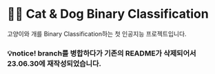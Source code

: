 # 🐶🐱 Cat & Dog Binary Classification
고양이와 개를 Binary Classification하는 첫 인공지능 프로젝트입니다.  
### :bulb:notice!  branch를 병합하다가 기존의 README가 삭제되어서 23.06.30에 재작성되었습니다.


